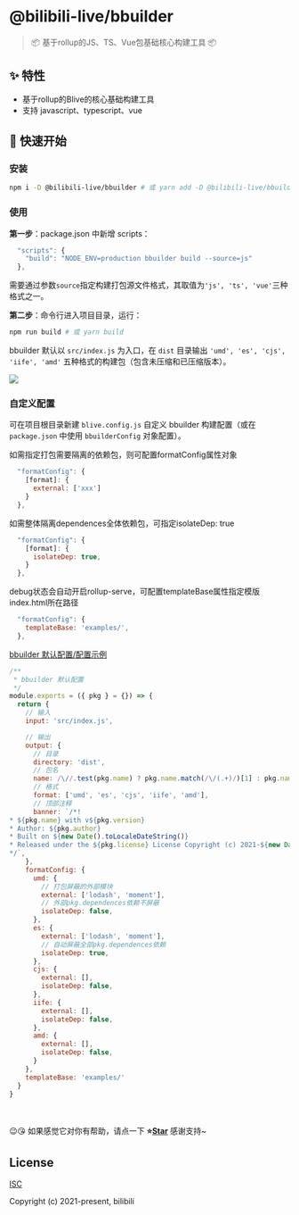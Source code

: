 # @bilibili-live/bbuilder

> 📦 基于rollup的JS、TS、Vue包基础核心构建工具 📦

## ✨ 特性

- 基于rollup的Blive的核心基础构建工具
- 支持 javascript、typescript、vue

## 🚀 快速开始

### 安装

```bash
npm i -D @bilibili-live/bbuilder # 或 yarn add -D @bilibili-live/bbuilder
```

### 使用

**第一步**：package.json 中新增 scripts：

```js
  "scripts": {
    "build": "NODE_ENV=production bbuilder build --source=js"
  },
```

需要通过参数`source`指定构建打包源文件格式，其取值为`'js', 'ts', 'vue'`三种格式之一。

**第二步**：命令行进入项目目录，运行：

```bash
npm run build # 或 yarn build
```

bbuilder 默认以 `src/index.js` 为入口，在 `dist` 目录输出 `'umd', 'es', 'cjs', 'iife', 'amd'` 五种格式的构建包（包含未压缩和已压缩版本）。

<img src="https://git.bilibili.co/blive-core/bbuilder/-/blob/master/docs/assets/cli.png?raw=true">

### 自定义配置

可在项目根目录新建 `blive.config.js` 自定义 bbuilder 构建配置（或在 `package.json` 中使用 `bbuilderConfig` 对象配置）。

如需指定打包需要隔离的依赖包，则可配置formatConfig属性对象
```js
  "formatConfig": {
    [format]: {
      external: ['xxx']
    }
  },
```
如需整体隔离dependences全体依赖包，可指定isolateDep: true
```js
  "formatConfig": {
    [format]: {
      isolateDep: true,
    }
  },
```
debug状态会自动开启rollup-serve，可配置templateBase属性指定模版index.html所在路径
```js
  "formatConfig": {
    templateBase: 'examples/',
  },
```

[bbuilder 默认配置/配置示例](https://git.bilibili.co/blive-core/bbuilder/blob/master/src/config/bbuilder.config.js)
```js
/**
 * bbuilder 默认配置
 */
module.exports = ({ pkg } = {}) => {
  return {
    // 输入
    input: 'src/index.js',

    // 输出
    output: {
      // 目录
      directory: 'dist',
      // 包名
      name: /\//.test(pkg.name) ? pkg.name.match(/\/(.+)/)[1] : pkg.name,
      // 格式
      format: ['umd', 'es', 'cjs', 'iife', 'amd'],
      // 顶部注释
      banner: `/*!
* ${pkg.name} with v${pkg.version}
* Author: ${pkg.author}
* Built on ${new Date().toLocaleDateString()}
* Released under the ${pkg.license} License Copyright (c) 2021-${new Date().getFullYear()}
*/`,
    },
    formatConfig: {
      umd: {
        // 打包屏蔽的外部模块
        external: ['lodash', 'moment'],
        // 外部pkg.dependences依赖不屏蔽
        isolateDep: false,
      },
      es: {
        external: ['lodash', 'moment'],
        // 自动屏蔽全部pkg.dependences依赖
        isolateDep: true,
      },
      cjs: {
        external: [],
        isolateDep: false,
      },
      iife: {
        external: [],
        isolateDep: false,
      },
      amd: {
        external: [],
        isolateDep: false,
      }
    },
    templateBase: 'examples/'
  }
}
```

<br>
<br>
😉😘 如果感觉它对你有帮助，请点一下 <b>⭐️<a href="https://git.bilibili.co/blive-core/bbuilder">Star</a></b> 感谢支持~

## License

[ISC](http://opensource.org/licenses/ISC)

Copyright (c) 2021-present, bilibili
